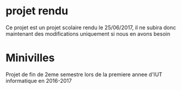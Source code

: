 # projet rendu
Ce projet est un projet scolaire rendu le 25/06/2017, il ne subira donc maintenant des modifications uniquement si nous en avons besoin

# Minivilles
Projet de fin de 2eme semestre lors de la premiere annee d'IUT informatique en 2016-2017
